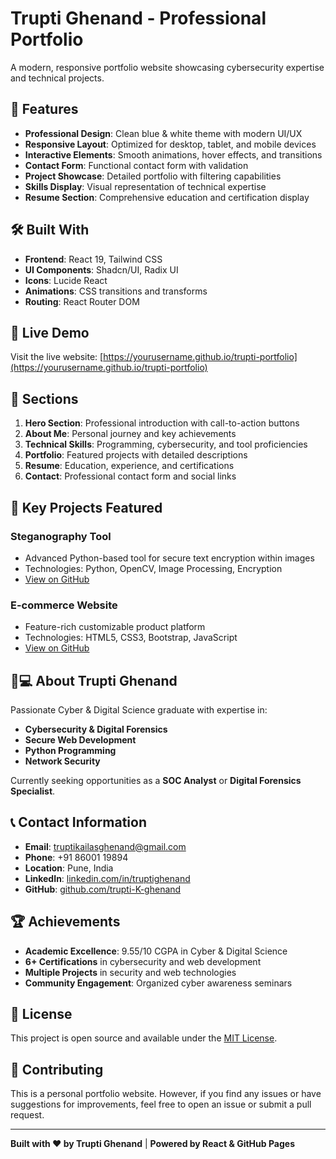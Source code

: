 # Trupti Ghenand - Professional Portfolio

A modern, responsive portfolio website showcasing cybersecurity expertise and technical projects.

## 🌟 Features

- **Professional Design**: Clean blue & white theme with modern UI/UX
- **Responsive Layout**: Optimized for desktop, tablet, and mobile devices
- **Interactive Elements**: Smooth animations, hover effects, and transitions
- **Contact Form**: Functional contact form with validation
- **Project Showcase**: Detailed portfolio with filtering capabilities
- **Skills Display**: Visual representation of technical expertise
- **Resume Section**: Comprehensive education and certification display

## 🛠️ Built With

- **Frontend**: React 19, Tailwind CSS
- **UI Components**: Shadcn/UI, Radix UI
- **Icons**: Lucide React
- **Animations**: CSS transitions and transforms
- **Routing**: React Router DOM

## 🚀 Live Demo

Visit the live website: [https://yourusername.github.io/trupti-portfolio](https://yourusername.github.io/trupti-portfolio)

## 📱 Sections

1. **Hero Section**: Professional introduction with call-to-action buttons
2. **About Me**: Personal journey and key achievements
3. **Technical Skills**: Programming, cybersecurity, and tool proficiencies
4. **Portfolio**: Featured projects with detailed descriptions
5. **Resume**: Education, experience, and certifications
6. **Contact**: Professional contact form and social links

## 🎯 Key Projects Featured

### Steganography Tool
- Advanced Python-based tool for secure text encryption within images
- Technologies: Python, OpenCV, Image Processing, Encryption
- [View on GitHub](https://github.com/trupti-K-ghenand/Steg_Project)

### E-commerce Website
- Feature-rich customizable product platform
- Technologies: HTML5, CSS3, Bootstrap, JavaScript
- [View on GitHub](https://github.com/trupti-K-ghenand/Blooz)

## 👩💻 About Trupti Ghenand

Passionate Cyber & Digital Science graduate with expertise in:
- **Cybersecurity & Digital Forensics**
- **Secure Web Development**
- **Python Programming**
- **Network Security**

Currently seeking opportunities as a **SOC Analyst** or **Digital Forensics Specialist**.

## 📞 Contact Information

- **Email**: truptikailasghenand@gmail.com
- **Phone**: +91 86001 19894
- **Location**: Pune, India
- **LinkedIn**: [linkedin.com/in/truptighenand](https://linkedin.com/in/truptighenand)
- **GitHub**: [github.com/trupti-K-ghenand](https://github.com/trupti-K-ghenand)

## 🏆 Achievements

- **Academic Excellence**: 9.55/10 CGPA in Cyber & Digital Science
- **6+ Certifications** in cybersecurity and web development
- **Multiple Projects** in security and web technologies
- **Community Engagement**: Organized cyber awareness seminars

## 📄 License

This project is open source and available under the [MIT License](LICENSE).

## 🤝 Contributing

This is a personal portfolio website. However, if you find any issues or have suggestions for improvements, feel free to open an issue or submit a pull request.

---

**Built with ❤️ by Trupti Ghenand** | **Powered by React & GitHub Pages**
